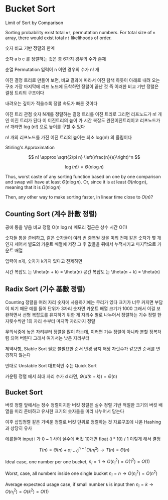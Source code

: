 # Bucket Sort 

Limit of Sort by Comparison 

Sorting probability exist total `n!`, permutation numbers. 
For total size of `n` array, there would exist total `n!` likelihoods of order. 

숫자 비교 기반 정렬의 한계 

숫자 a b c 를 정렬하는 것은 총 6가지 경우의 수가 존재 

순열 Permutation 
입력이 n 이면 경우의 수가 n! 개 

이진 결정 트리로 만들어 보면, 
비교 결과에 따라서 이진 탐색 하듯이 아래로 내려 오는 구조 
가장 마지막에 리프 노드에 도착하면 정렬이 끝난 것 
즉 이러한 비교 기반 정렬은 결정 트리의 구조이다 

내려오는 깊이가 적을수록 정렬 속도가 빠른 것이다 

이진 트리 관점 
숫자 N개를 정렬하는 결정 트리를 이진 트리로 그리면 리프노드가 n! 개인 
이진 트리가 된다 
이 이진트리의 높이 가 시간 복잡도 
완전이진트리이고 리프노드가 n! 개라면 
log (n!) 으로 높이를 구할 수 있다 

n! 개의 리프노드를 가진 이진 트리의 높이는 최소 log(n!) 의 올림이다 

Stirling's Approximation 

$$
n! \approx \sqrt{2\pi n} \left(\frac{n}{e}\right)^n
$$

$$
\log(n!) = \Theta(n \log n)
$$

Thus, worst caste of any sorting function based on one by one comparison and swap
will have at least $\Theta(n \log n)$. Or, since it is at least $\Theta(n \log n)$, 
meaning that it is $\Omega (n \log n)$

Then, any other way to make sorting faster, in linear time close to $O(n)$? 

## Counting Sort (계수 計數 정렬) 

공에 통을 넣음 
비교 정렬 O(n log n)
메모리 접근은 상수 시간 O(1) 

숫자들 통을 준비하고, 같은 숫자들이 여러 번 중복될 것을 미리 전제 
같은 숫자가 몇 개인지 세어서 별도의 카운트 배열에 저장 
그 후 값들을 뒤에서 누적시키고 
마지막으로 카운트 배열 

입력이 n개, 숫자가 k가지 있다고 전제하면 

시간 복잡도 는 \theta(n + k) = \theta(n) 
공간 복잡도 는 \theta(n + k) = \theta(n) 

## Radix Sort (기수 基數 정렬) 

Counting 정렬을 여러 자리 숫자에 사용하기에는 무리가 있다 
크기가 너무 커지면 부담이 되기 때문 
예를 들어 단위가 3자리 숫자면 카운트 배열 크기가 1000 
그래서 이걸 보완하면서 선형 복잡도를 유지하기 위한 게 
자리수 별로 나누어서 정렬하는 기수 정렬 
한 자릿수씩만 1의 자리 수부터 마지막 자리까지 정렬 

무의식중에 높은 자리부터 정렬을 많이 하는데, 이러면 
기수 정렬이 아니라 분할 정복처럼 되어 버린다 
그래서 여기서는 낮은 자리부터 

제약사항, Stable Sort 필요 
불필요한 순서 변경 금지 
해당 자릿수가 같으면 순서를 변경하지 않는다 

반대로 Unstable Sort 대표적인 수는 Quick Sort 

카운팅 정렬 에서 최대 자리 수가 d 라면, 
$\Theta(d\dot(n+k)) = \Theta(n)$

## Bucket Sort 

버킷 정렬 
앞에서는 정수 정렬이지만 
버킷 정렬은 실수 정렬 기반 
적절한 크기의 버킷 배열을 미리 준비하고 
유사한 크기의 숫자들을 미리 나누어서 담는다 

이후 삽입정렬 같은 가벼운 정렬로 버킷 단위로 정렬하는 것 
자료구조에 나온 Hashing 과 상당히 유사 

에를들어 input i 가 0 ~ 1 사이 실수에 버킷 10개면 
float (i * 10) / 1 이렇게 해서 결정 

$$
T(n) = \Theta(n) + \sigma^{n-1}_{i=0} O(n_i^2) \rightarrow T(n) = \Theta(n) 
$$

Ideal case, one number per one bucket, 
$n_i = 1 \rightarrow O(n_i^2) = O(1^2) = O(1)$

Worst, case, all numbers inside one single bucket 
$n_i = n \rightarrow O(n_i^2) = O(n^2)$

Average expectecd usage case, if small number `k` is input then 
$n_i = k \rightarrow O(n_i^2) = O(k^2) = O(1)$